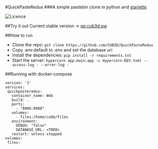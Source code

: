#QuickPasteRedux
###A simple pastebin clone in python and [starlette](https://starlette.io)

![Licence](https://img.shields.io/github/license/CUB3D/QuickPasteRedux)

##Try it out
Current stable version -> [qp.cub3d.pw](https://qp.cub3d.pw)

##How to run
- Clone the repo: ```git clone https://github.com/CUB3D/QuickPasteRedux```
- Copy .env.default to .env and set the database uri
- Install the dependencies: ```pip install -r requirements.txt```
- Start the server: ```hypercorn app.main:app -c Hypercorn-DEV.toml --access-log - --error-log -```

##Running with docker-compose
```
version: '3'
services:
 quickpasteredux:
   container_name: Web
   build: .
   ports:
     - "8086:8080"
   volumes:
     - files:/home/code/files
   environment:
     DEBUG: "false"
     DATABASE_URL: <TODO>
   restart: unless-stopped
volumes:
 files:
```
